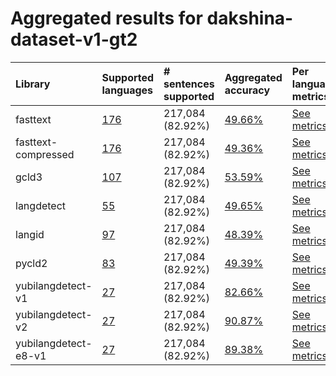 # Aggregated results for dakshina-dataset-v1-gt2

| Library              | Supported languages                                                                                                                                                                    | # sentences supported   | Aggregated accuracy                                                                                                                                                    | Per language metrics                                                                                                                                                                             |
|:---------------------|:---------------------------------------------------------------------------------------------------------------------------------------------------------------------------------------|:------------------------|:-----------------------------------------------------------------------------------------------------------------------------------------------------------------------|:-------------------------------------------------------------------------------------------------------------------------------------------------------------------------------------------------|
| fasttext             | [176](https://github.com/Yubi2Community/YubiAI/blob/benchmark/benchmark/results/dakshina-dataset-v1-gt2/fasttext/classification_performance_latn.md.md#supported-languages)            | 217,084 (82.92%)        | [49.66%](https://github.com/Yubi2Community/YubiAI/blob/benchmark/benchmark/results/dakshina-dataset-v1-gt2/fasttext/classification_performance_latn.md.md)             | [See metrics](https://github.com/Yubi2Community/YubiAI/blob/benchmark/benchmark/results/dakshina-dataset-v1-gt2/fasttext/classification_performance_latn.md.md#metrics-per-language)             |
| fasttext-compressed  | [176](https://github.com/Yubi2Community/YubiAI/blob/benchmark/benchmark/results/dakshina-dataset-v1-gt2/fasttext-compressed/classification_performance_latn.md.md#supported-languages) | 217,084 (82.92%)        | [49.36%](https://github.com/Yubi2Community/YubiAI/blob/benchmark/benchmark/results/dakshina-dataset-v1-gt2/fasttext-compressed/classification_performance_latn.md.md)  | [See metrics](https://github.com/Yubi2Community/YubiAI/blob/benchmark/benchmark/results/dakshina-dataset-v1-gt2/fasttext-compressed/classification_performance_latn.md.md#metrics-per-language)  |
| gcld3                | [107](https://github.com/Yubi2Community/YubiAI/blob/benchmark/benchmark/results/dakshina-dataset-v1-gt2/gcld3/classification_performance_latn.md.md#supported-languages)               | 217,084 (82.92%)        | [53.59%](https://github.com/Yubi2Community/YubiAI/blob/benchmark/benchmark/results/dakshina-dataset-v1-gt2/gcld3/classification_performance_latn.md.md)                | [See metrics](https://github.com/Yubi2Community/YubiAI/blob/benchmark/benchmark/results/dakshina-dataset-v1-gt2/gcld3/classification_performance_latn.md.md#metrics-per-language)                |
| langdetect           | [55](https://github.com/Yubi2Community/YubiAI/blob/benchmark/benchmark/results/dakshina-dataset-v1-gt2/langdetect/classification_performance_latn.md.md#supported-languages)           | 217,084 (82.92%)        | [49.65%](https://github.com/Yubi2Community/YubiAI/blob/benchmark/benchmark/results/dakshina-dataset-v1-gt2/langdetect/classification_performance_latn.md.md)           | [See metrics](https://github.com/Yubi2Community/YubiAI/blob/benchmark/benchmark/results/dakshina-dataset-v1-gt2/langdetect/classification_performance_latn.md.md#metrics-per-language)           |
| langid               | [97](https://github.com/Yubi2Community/YubiAI/blob/benchmark/benchmark/results/dakshina-dataset-v1-gt2/langid/classification_performance_latn.md.md#supported-languages)               | 217,084 (82.92%)        | [48.39%](https://github.com/Yubi2Community/YubiAI/blob/benchmark/benchmark/results/dakshina-dataset-v1-gt2/langid/classification_performance_latn.md.md)               | [See metrics](https://github.com/Yubi2Community/YubiAI/blob/benchmark/benchmark/results/dakshina-dataset-v1-gt2/langid/classification_performance_latn.md.md#metrics-per-language)               |
| pycld2               | [83](https://github.com/Yubi2Community/YubiAI/blob/benchmark/benchmark/results/dakshina-dataset-v1-gt2/pycld2/classification_performance_latn.md.md#supported-languages)               | 217,084 (82.92%)        | [49.39%](https://github.com/Yubi2Community/YubiAI/blob/benchmark/benchmark/results/dakshina-dataset-v1-gt2/pycld2/classification_performance_latn.md.md)               | [See metrics](https://github.com/Yubi2Community/YubiAI/blob/benchmark/benchmark/results/dakshina-dataset-v1-gt2/pycld2/classification_performance_latn.md.md#metrics-per-language)               |
| yubilangdetect-v1    | [27](https://github.com/Yubi2Community/YubiAI/blob/benchmark/benchmark/results/dakshina-dataset-v1-gt2/yubilangdetect-v1/classification_performance_latn.md.md#supported-languages)    | 217,084 (82.92%)        | [82.66%](https://github.com/Yubi2Community/YubiAI/blob/benchmark/benchmark/results/dakshina-dataset-v1-gt2/yubilangdetect-v1/classification_performance_latn.md.md)    | [See metrics](https://github.com/Yubi2Community/YubiAI/blob/benchmark/benchmark/results/dakshina-dataset-v1-gt2/yubilangdetect-v1/classification_performance_latn.md.md#metrics-per-language)    |
| yubilangdetect-v2    | [27](https://github.com/Yubi2Community/YubiAI/blob/benchmark/benchmark/results/dakshina-dataset-v1-gt2/yubilangdetect-v2/classification_performance_latn.md.md#supported-languages)    | 217,084 (82.92%)        | [90.87%](https://github.com/Yubi2Community/YubiAI/blob/benchmark/benchmark/results/dakshina-dataset-v1-gt2/yubilangdetect-v2/classification_performance_latn.md.md)    | [See metrics](https://github.com/Yubi2Community/YubiAI/blob/benchmark/benchmark/results/dakshina-dataset-v1-gt2/yubilangdetect-v2/classification_performance_latn.md.md#metrics-per-language)    |
| yubilangdetect-e8-v1 | [27](https://github.com/Yubi2Community/YubiAI/blob/benchmark/benchmark/results/dakshina-dataset-v1-gt2/yubilangdetect-e8-v1/classification_performance_latn.md.md#supported-languages) | 217,084 (82.92%)        | [89.38%](https://github.com/Yubi2Community/YubiAI/blob/benchmark/benchmark/results/dakshina-dataset-v1-gt2/yubilangdetect-e8-v1/classification_performance_latn.md.md) | [See metrics](https://github.com/Yubi2Community/YubiAI/blob/benchmark/benchmark/results/dakshina-dataset-v1-gt2/yubilangdetect-e8-v1/classification_performance_latn.md.md#metrics-per-language) |